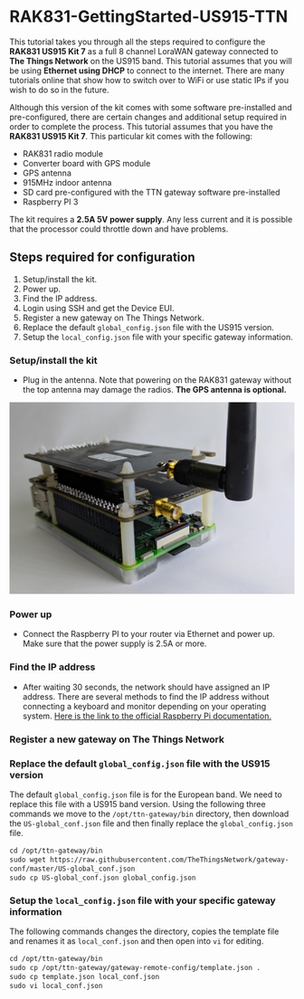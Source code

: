# RAK831-GettingStarted-US915-TTN

This tutorial takes you through all the steps required to configure the **RAK831 US915 Kit 7** as a full 8 channel LoraWAN gateway connected to **The Things Network** on the US915 band. This tutorial assumes that you will be using **Ethernet using DHCP** to connect to the internet. There are many tutorials online that show how to switch over to WiFi or use static IPs if you wish to do so in the future.

Although this version of the kit comes with some software pre-installed and pre-configured, there are certain changes and additional setup required in order to complete the process.
This tutorial assumes that you have the **RAK831 US915 Kit 7**. This particular kit comes with the following:
* RAK831 radio module
* Converter board with GPS module
* GPS antenna
* 915MHz indoor antenna
* SD card pre-configured with the TTN gateway software pre-installed
* Raspberry PI 3

The kit requires a **2.5A 5V power supply**. Any less current and it is possible that the processor could throttle down and have problems.

## Steps required for configuration
1. Setup/install the kit.
1. Power up.
1. Find the IP address.
1. Login using SSH and get the Device EUI.
1. Register a new gateway on The Things Network.
1. Replace the default `global_config.json` file with the US915 version.
1. Setup the `local_config.json` file with your specific gateway information.

### Setup/install the kit
* Plug in the antenna. Note that powering on the RAK831 gateway without the top antenna may damage the radios. **The GPS antenna is optional.**

![Antenna](https://github.com/bborncr/RAK831-GettingStarted-US915-TTN/blob/master/images/antenna.PNG)

### Power up
* Connect the Raspberry PI to your router via Ethernet and power up. Make sure that the power supply is 2.5A or more.
### Find the IP address
* After waiting 30 seconds, the network should have assigned an IP address. There are several methods to find the IP address without connecting a keyboard and monitor depending on your operating system. [Here is the link to the official Raspberry Pi documentation.](https://www.raspberrypi.org/documentation/remote-access/ip-address.md)
### Register a new gateway on The Things Network
### Replace the default `global_config.json` file with the US915 version
The default `global_config.json` file is for the European band. We need to replace this file with a US915 band version. Using the following three commands we move to the `/opt/ttn-gateway/bin` directory, then download the `US-global_conf.json` file and then finally replace the `global_config.json` file.
```
cd /opt/ttn-gateway/bin
sudo wget https://raw.githubusercontent.com/TheThingsNetwork/gateway-conf/master/US-global_conf.json
sudo cp US-global_conf.json global_config.json
```

### Setup the `local_config.json` file with your specific gateway information
The following commands changes the directory, copies the template file and renames it as `local_conf.json` and then open into `vi` for editing. 
```
cd /opt/ttn-gateway/bin
sudo cp /opt/ttn-gateway/gateway-remote-config/template.json .
sudo cp template.json local_conf.json
sudo vi local_conf.json
```
